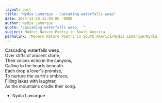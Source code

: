 ```yaml
---
layout: post
title: "Nydia Lamarque - Cascading waterfalls weep"
date: 2024-12-28 12:00:00 -0000
author: Nydia Lamarque
quote: "Cascading waterfalls weep,  "
subject: Modern Nature Poetry in South America
permalink: /Modern Nature Poetry in South America/Nydia Lamarque/Nydia Lamarque - Cascading waterfalls weep
---
```


Cascading waterfalls weep,  
Over cliffs of ancient stone,  
Their voices echo in the canyons,  
Calling to the hearts beneath.  
Each drop a lover's promise,  
To nurture the earth's embrace,  
Filling lakes with laughter,  
As the mountains cradle their song.

- Nydia Lamarque
